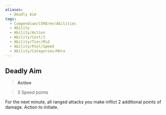 ```yaml
---
aliases:
  - Deadly Aim
tags:
  - Compendium/CSRD/en/Abilities
  - Ability
  - Ability/Action
  - Ability/Cost/3
  - Ability/Tier/Mid
  - Ability/Pool/Speed
  - Ability/Categories/Meta
---
```

  
    
## Deadly Aim    
>**Action**    
>3 Speed points  
    
For the next minute, all ranged attacks you make inflict 2 additional points of damage. Action to initiate.